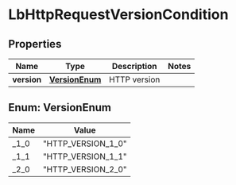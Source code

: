 # LbHttpRequestVersionCondition

## Properties
Name | Type | Description | Notes
------------ | ------------- | ------------- | -------------
**version** | [**VersionEnum**](#VersionEnum) | HTTP version | 

<a name="VersionEnum"></a>
## Enum: VersionEnum
Name | Value
---- | -----
_1_0 | &quot;HTTP_VERSION_1_0&quot;
_1_1 | &quot;HTTP_VERSION_1_1&quot;
_2_0 | &quot;HTTP_VERSION_2_0&quot;
